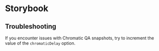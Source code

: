 # Storybook

## Troubleshooting

If you encounter issues with Chromatic QA snapshots, try to increment the value of the `chromaticDelay` option.
